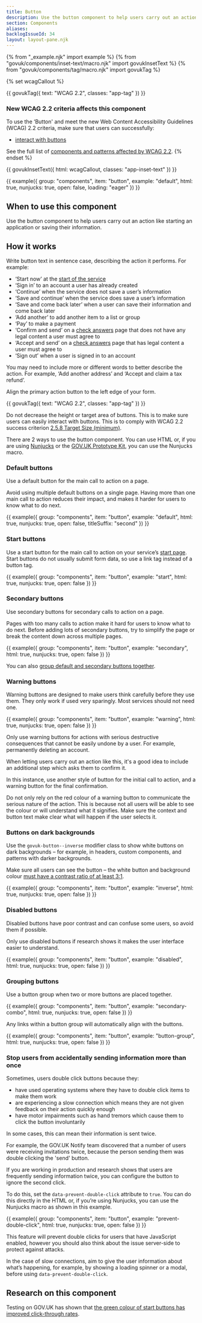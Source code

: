 ```yaml
---
title: Button
description: Use the button component to help users carry out an action
section: Components
aliases:
backlogIssueId: 34
layout: layout-pane.njk
---
```


{% from "_example.njk" import example %}
{% from "govuk/components/inset-text/macro.njk" import govukInsetText %}
{% from "govuk/components/tag/macro.njk" import govukTag %}

{% set wcagCallout %}

{{ govukTag({
  text: "WCAG 2.2",
  classes: "app-tag"
}) }}

### New WCAG 2.2 criteria affects this component

To use the ‘Button' and meet the new Web Content Accessibility Guidelines (WCAG) 2.2 criteria, make sure that users can successfully:

- [interact with buttons](/components/button/#wcag-interact-button)

See the full list of [components and patterns affected by WCAG 2.2](/accessibility/wcag-2.2/#components-and-patterns-affected-in-the-design-system).
{% endset %}

{{ govukInsetText({
  html: wcagCallout,
  classes: "app-inset-text"
}) }}

{{ example({ group: "components", item: "button", example: "default", html: true, nunjucks: true, open: false, loading: "eager" }) }}

## When to use this component

Use the button component to help users carry out an action like starting an application or saving their information.

## How it works

Write button text in sentence case, describing the action it performs. For example:

- ‘Start now’ at the [start of the service](/patterns/start-using-a-service/)
- ‘Sign in’ to an account a user has already created
- ‘Continue’ when the service does not save a user’s information
- ‘Save and continue’ when the service does save a user’s information
- ‘Save and come back later’ when a user can save their information and come back later
- ‘Add another’ to add another item to a list or group
- ‘Pay’ to make a payment
- ‘Confirm and send’ on a [check answers](/patterns/check-answers/) page that does not have any legal content a user must agree to
- ‘Accept and send’ on a [check answers](/patterns/check-answers/) page that has legal content a user must agree to
- ‘Sign out’ when a user is signed in to an account

You may need to include more or different words to better describe the action. For example, ‘Add another address’ and ‘Accept and claim a tax refund’.

Align the primary action button to the left edge of your form.

<div class="app-wcag-22" id="wcag-interact-button" role="note">
  {{ govukTag({
    text: "WCAG 2.2",
    classes: "app-tag"
  }) }}
  <p>Do not decrease the height or target area of buttons. This is to make sure users can easily interact with buttons. This is to comply with WCAG 2.2 success criterion <a href="https://www.w3.org/WAI/WCAG22/Understanding/target-size-minimum.html">2.5.8 Target Size (minimum)</a>.</p>
</div>

There are 2 ways to use the button component. You can use HTML or, if you are using [Nunjucks](https://mozilla.github.io/nunjucks/) or the [GOV.UK Prototype Kit](https://prototype-kit.service.gov.uk), you can use the Nunjucks macro.

### Default buttons

Use a default button for the main call to action on a page.

Avoid using multiple default buttons on a single page. Having more than one main call to action reduces their impact, and makes it harder for users to know what to do next.

{{ example({ group: "components", item: "button", example: "default", html: true, nunjucks: true, open: false, titleSuffix: "second" }) }}

### Start buttons

Use a start button for the main call to action on your service’s [start page](/patterns/start-using-a-service/).
Start buttons do not usually submit form data, so use a link tag instead of a button tag.

{{ example({ group: "components", item: "button", example: "start", html: true, nunjucks: true, open: false }) }}

### Secondary buttons

Use secondary buttons for secondary calls to action on a page.

Pages with too many calls to action make it hard for users to know what to do next. Before adding lots of secondary buttons, try to simplify the page or break the content down across multiple pages.

{{ example({ group: "components", item: "button", example: "secondary", html: true, nunjucks: true, open: false }) }}

You can also [group default and secondary buttons together](#grouping-buttons).

### Warning buttons

Warning buttons are designed to make users think carefully before they use them. They only work if used very sparingly. Most services should not need one.

{{ example({ group: "components", item: "button", example: "warning", html: true, nunjucks: true, open: false }) }}

Only use warning buttons for actions with serious destructive consequences that cannot be easily undone by a user. For example, permanently deleting an account.

When letting users carry out an action like this, it's a good idea to include an additional step which asks them to confirm it.

In this instance, use another style of button for the initial call to action, and a warning button for the final confirmation.

Do not only rely on the red colour of a warning button to communicate the serious nature of the action. This is because not all users will be able to see the colour or will understand what it signifies. Make sure the context and button text make clear what will happen if the user selects it.

### Buttons on dark backgrounds

Use the `govuk-button--inverse` modifier class to show white buttons on dark backgrounds – for example, in headers, custom components, and patterns with darker backgrounds.

Make sure all users can see the button – the white button and background colour [must have a contrast ratio of at least 3:1](https://www.w3.org/WAI/WCAG21/Understanding/non-text-contrast.html).

{{ example({ group: "components", item: "button", example: "inverse", html: true, nunjucks: true, open: false }) }}

### Disabled buttons

Disabled buttons have poor contrast and can confuse some users, so avoid them if&nbsp;possible.

Only use disabled buttons if research shows it makes the user interface easier to&nbsp;understand.

{{ example({ group: "components", item: "button", example: "disabled", html: true, nunjucks: true, open: false }) }}

### Grouping buttons

Use a button group when two or more buttons are placed together.

{{ example({ group: "components", item: "button", example: "secondary-combo", html: true, nunjucks: true, open: false }) }}

Any links within a button group will automatically align with the buttons.

{{ example({ group: "components", item: "button", example: "button-group", html: true, nunjucks: true, open: false }) }}

### Stop users from accidentally sending information more than once

Sometimes, users double click buttons because they:

- have used operating systems where they have to double click items to make them work
- are experiencing a slow connection which means they are not given feedback on their action quickly enough
- have motor impairments such as hand tremors which cause them to click the button involuntarily

In some cases, this can mean their information is sent twice.

For example, the GOV.UK Notify team discovered that a number of users were receiving invitations twice, because the person sending them was double clicking the 'send' button.

If you are working in production and research shows that users are frequently sending information twice, you can configure the button to ignore the second click.

To do this, set the `data-prevent-double-click` attribute to `true`. You can do this directly in the HTML or, if you’re using Nunjucks, you can use the Nunjucks macro as shown in this example.

{{ example({ group: "components", item: "button", example: "prevent-double-click", html: true, nunjucks: true, open: false }) }}

This feature will prevent double clicks for users that have JavaScript enabled, however you should also think about the issue server-side to protect against attacks.

In the case of slow connections, aim to give the user information about what’s happening, for example, by showing a loading spinner or a modal, before using `data-prevent-double-click`.

## Research on this component

Testing on GOV.UK has shown that [the green colour of start buttons has improved click-through rates](https://github.com/alphagov/govuk-design-system-backlog/issues/34#issuecomment-699537400).
